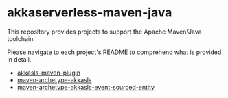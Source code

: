 # akkaserverless-maven-java

This repository provides projects to support the Apache Maven/Java toolchain.

Please navigate to each project's README to comprehend what is provided in detail.

* [akkasls-maven-plugin](akkasls-maven-plugin/README.md)
* [maven-archetype-akkasls](maven-archetype-akkasls/README.md)
* [maven-archetype-akkasls-event-sourced-entity](maven-archetype-akkasls-event-sourced-entity/README.md)
